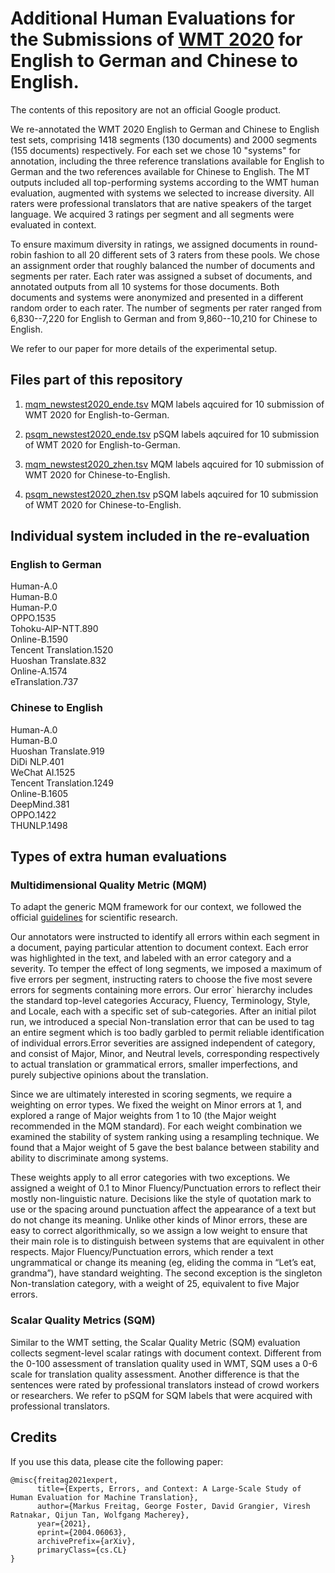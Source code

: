 # Additional Human Evaluations for the Submissions of [WMT 2020](http://www.statmt.org/wmt20/) for English to German and Chinese to English.

The contents of this repository are not an official Google product.

We re-annotated the WMT 2020 English to German and Chinese to English test sets, comprising 1418 segments (130 documents) and 2000 segments (155 documents) respectively. For each set we chose 10 "systems" for annotation, including the three reference translations available for English to German and the two references available for Chinese to English. The MT outputs included all top-performing systems according to the WMT human evaluation, augmented with systems we selected to increase diversity. All raters were professional translators that are native speakers of the target language. We acquired 3 ratings per segment and all segments were evaluated in context.

To ensure maximum diversity in ratings, we assigned documents in round-robin fashion to all 20 different sets of 3 raters from these pools. We chose an assignment order that roughly balanced the number of documents and segments per rater. Each rater was assigned a subset of documents, and annotated outputs from all 10 systems for those documents. Both documents and systems were anonymized and presented in a different random order to each rater. The number of segments per rater ranged from 6,830--7,220 for English to German and from 9,860--10,210 for Chinese to English.

We refer to our paper for more details of the experimental setup.

## Files part of this repository ##

1. [mqm_newstest2020_ende.tsv](ende/mqm_newstest2020_ende.tsv) MQM labels aqcuired for 10 submission of WMT 2020 for English-to-German.

2. [psqm_newstest2020_ende.tsv](ende/psqm_newstest2020_ende.tsv) pSQM labels aqcuired for 10 submission of WMT 2020 for English-to-German.

3. [mqm_newstest2020_zhen.tsv](zhen/mqm_newstest2020_zhen.tsv) MQM labels aqcuired for 10 submission of WMT 2020 for Chinese-to-English.

4. [psqm_newstest2020_zhen.tsv](zhen/psqm_newstest2020_zhen.tsv) pSQM labels aqcuired for 10 submission of WMT 2020 for Chinese-to-English.


## Individual system included in the re-evaluation ##

### English to German ###
Human-A.0\
Human-B.0\
Human-P.0\
OPPO.1535\
Tohoku-AIP-NTT.890\
Online-B.1590\
Tencent Translation.1520\
Huoshan Translate.832\
Online-A.1574\
eTranslation.737

### Chinese to English ###
Human-A.0\
Human-B.0\
Huoshan Translate.919\
DiDi NLP.401\
WeChat AI.1525\
Tencent Translation.1249\
Online-B.1605\
DeepMind.381\
OPPO.1422\
THUNLP.1498


## Types of extra human evaluations ##
### Multidimensional Quality Metric (MQM) ###
To adapt the generic MQM framework for our context, we followed the official [guidelines](http://qt21.eu/downloads/MQM-usage-guidelines.pdf) for scientific research.

Our annotators were instructed to identify all errors within each segment in a document, paying particular attention to document context. Each error was highlighted in the text, and labeled with an error category and a severity. To temper the effect of long segments, we imposed a maximum of five errors per segment, instructing raters to choose the five most severe errors for segments containing more errors.
Our error` hierarchy includes the standard top-level categories Accuracy, Fluency, Terminology, Style, and Locale, each with a specific set of  sub-categories. After an initial pilot run, we introduced a special Non-translation error that can be used to tag an entire segment which is too badly garbled to permit reliable identification of individual errors.Error severities are assigned independent of category, and consist of Major, Minor, and Neutral levels, corresponding respectively to actual translation or grammatical errors, smaller imperfections, and purely subjective opinions about the translation. 

Since we are ultimately interested in scoring segments, we require a weighting on error types. We fixed the weight on Minor errors at 1, and explored a range of Major weights from 1 to 10 (the Major weight recommended in the MQM standard). For each weight combination we examined the stability of system ranking using a resampling technique. We found that a Major weight of 5 gave the best balance between stability and ability to discriminate among systems.

These weights apply to all error categories with two exceptions. We assigned a weight of 0.1 to Minor Fluency/Punctuation errors to reflect their mostly non-linguistic nature. Decisions like the style of quotation mark to use or the spacing around punctuation affect the appearance of a text but do not change its meaning. Unlike other kinds of Minor errors, these are easy to correct algorithmically, so we assign a low weight to ensure that their main role is to distinguish between systems that are equivalent in other respects. Major Fluency/Punctuation errors, which render a text ungrammatical or change its meaning (eg, eliding the comma in “Let’s eat, grandma”), have standard weighting.
The second exception is the singleton Non-translation category, with a weight of 25, equivalent to five Major errors.

### Scalar Quality Metrics (SQM) ###
Similar to the WMT setting, the Scalar Quality Metric (SQM) evaluation collects segment-level scalar ratings with document context. Different from the 0-100 assessment of translation quality used in WMT, SQM uses a 0-6 scale for
translation quality assessment. Another difference is that the sentences were rated by professional translators instead of crowd workers or researchers. We refer to pSQM for SQM labels that were acquired with professional translators.

## Credits ##

If you use this data, please cite the following paper:

```
@misc{freitag2021expert,
      title={Experts, Errors, and Context: A Large-Scale Study of Human Evaluation for Machine Translation},
      author={Markus Freitag, George Foster, David Grangier, Viresh Ratnakar, Qijun Tan, Wolfgang Macherey},
      year={2021},
      eprint={2004.06063},
      archivePrefix={arXiv},
      primaryClass={cs.CL}
}
```
